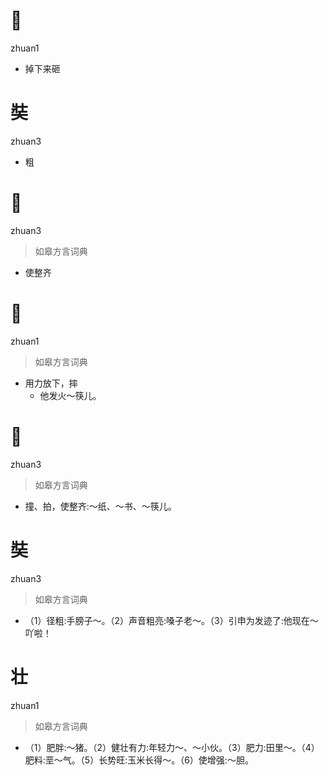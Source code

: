# 𢬂
zhuan1
- 掉下来砸

# 奘
zhuan3
- 粗

# 𢪾
zhuan3
> 如皋方言词典
- 使整齐

# 𢬂
zhuan1
> 如皋方言词典
- 用力放下，摔
  - 他发火～筷儿。

# 𢪾
zhuan3
> 如皋方言词典
- 撞、拍，使整齐:～纸、～书、～筷儿。

# 奘
zhuan3
> 如皋方言词典
- （1）径粗:手膀子～。（2）声音粗亮:嗓子老～。（3）引申为发迹了:他现在～吖啦！

# 壮
zhuan1
> 如皋方言词典
- （1）肥胖:～猪。（2）健壮有力:年轻力～、～小伙。（3）肥力:田里～。（4）肥料:垩～气。（5）长势旺:玉米长得～。（6）使增强:～胆。
